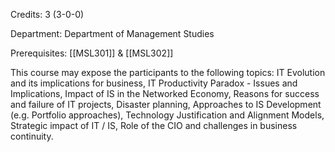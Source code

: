 Credits: 3 (3-0-0)

Department: Department of Management Studies

Prerequisites: [[MSL301]] & [[MSL302]]

This course may expose the participants to the following topics: IT Evolution and its implications for business, IT Productivity Paradox - Issues and Implications, Impact of IS in the Networked Economy, Reasons for success and failure of IT projects, Disaster planning, Approaches to IS Development (e.g. Portfolio approaches), Technology Justification and Alignment Models, Strategic impact of IT / IS, Role of the CIO and challenges in business continuity.